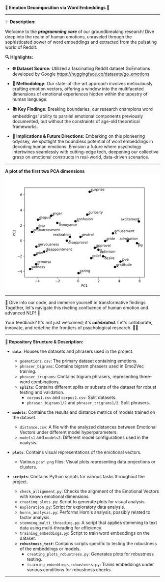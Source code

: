**🌟 Emotion Decomposition via Word Embeddings 🌟**

---

✨ **Description:**

Welcome to the **_programming core_** of our groundbreaking research! Dive deep into the realm of human emotions, unraveled through the sophisticated power of word embeddings and extracted from the pulsating world of Reddit.

**🔍 Highlights:**

- **🌐 Dataset Source:** Utilized a fascinating Reddit dataset GoEmotions developed by Google https://huggingface.co/datasets/go_emotions

- **🧠 Methodology:** Our state-of-the-art approach involves meticulously crafting emotion vectors, offering a window into the multifaceted dimensions of emotional experiences hidden within the tapestry of human language.

- **📚 Key Findings:** Breaking boundaries, our research champions word embeddings' ability to parallel emotional components previously documented, but without the constraints of age-old theoretical frameworks.

- **🚀 Implications & Future Directions:** Embarking on this pioneering odyssey, we spotlight the boundless potential of word embeddings in decoding human emotions. Envision a future where psychology intertwines seamlessly with cutting-edge tech, deepening our collective grasp on emotional constructs in real-world, data-driven scenarios.

---
**A plot of the first two PCA dimensions**
<img src="./plots/pca1_2.png" width="600">

---
🔗 Dive into our code, and immerse yourself in transformative findings. Together, let's navigate this riveting confluence of human emotion and advanced NLP! 🌌

Your feedback? It's not just welcomed; it's **_celebrated_**. Let's collaborate, innovate, and redefine the frontiers of psychological research. 🎉🚀

---

**📂 Repository Structure & Description:**

- **`data`**: Houses the datasets and phrasers used in the project.
    - `goemotions.csv`: The primary dataset containing emotions.
    - `phraser_bigrams`: Contains bigram phrasers used in Emo2Vec training.
    - `phraser_trigrams`: Contains trigram phrasers, representing three-word combinations.
    - **`splits`**: Contains different splits or subsets of the dataset for robust testing and validation.
        - `corpus1.csv` and `corpus2.csv`: Split datasets.
        - `phraser_bigrams1/2` and `phraser_trigrams1/2`: Split phrasers.

- **`models`**: Contains the results and distance metrics of models trained on the dataset.
    - `distance.csv`: A file with the analyzed distances between Emotional Vectors under different model hyperparameters.
    - `models1` and `models2`: Different model configurations used in the naalysis.

- **`plots`**: Contains visual representations of the emotional vectors.
    - Various `pca*.png` files: Visual plots representing data projections or clusters.

- **`scripts`**: Contains Python scripts for various tasks throughout the project.
    - `check_allignment.py`: Checks the alignment of the Emotional Vectors with known emotional dimensions.
    - `creating_plots.py`: Script to generate plots for visual analysis.
    - `exploration.py`: Script for exploratory data analysis.
    - `horns_analysis.py`: Performs Horn's analysis, possibly related to factor analysis.
    - `stemming_multi_threading.py`: A script that applies stemming to text data using multi-threading for efficiency.
    - `training_embeddings.py`: Script to train word embeddings on the dataset.
    - **`robustness_test`**: Contains scripts specific to testing the robustness of the embeddings or models.
        - `creating_plots_robustness.py`: Generates plots for robustness testing.
        - `training_embeddings_robustness.py`: Trains embeddings under various conditions for robustness checks.

---
